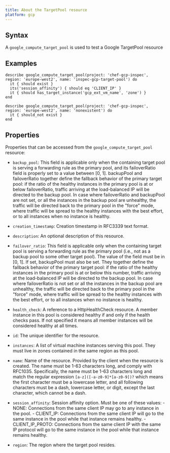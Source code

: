```yaml
---
title: About the TargetPool resource
platform: gcp
---
```



## Syntax
A `google_compute_target_pool` is used to test a Google TargetPool resource

## Examples
```
describe google_compute_target_pool(project: 'chef-gcp-inspec', region: 'europe-west2', name: 'inspec-gcp-target-pool') do
  it { should exist }
  its('session_affinity') { should eq 'CLIENT_IP' }
  it { should has_target_instance('gcp_ext_vm_name', 'zone') }
end

describe google_compute_target_pool(project: 'chef-gcp-inspec', region: 'europe-west2', name: 'nonexistent') do
  it { should_not exist }
end
```

## Properties
Properties that can be accessed from the `google_compute_target_pool` resource:

  * `backup_pool`: This field is applicable only when the containing target pool is serving a forwarding rule as the primary pool, and its failoverRatio field is properly set to a value between [0, 1].  backupPool and failoverRatio together define the fallback behavior of the primary target pool: if the ratio of the healthy instances in the primary pool is at or below failoverRatio, traffic arriving at the load-balanced IP will be directed to the backup pool.  In case where failoverRatio and backupPool are not set, or all the instances in the backup pool are unhealthy, the traffic will be directed back to the primary pool in the "force" mode, where traffic will be spread to the healthy instances with the best effort, or to all instances when no instance is healthy.

  * `creation_timestamp`: Creation timestamp in RFC3339 text format.

  * `description`: An optional description of this resource.

  * `failover_ratio`: This field is applicable only when the containing target pool is serving a forwarding rule as the primary pool (i.e., not as a backup pool to some other target pool). The value of the field must be in [0, 1].  If set, backupPool must also be set. They together define the fallback behavior of the primary target pool: if the ratio of the healthy instances in the primary pool is at or below this number, traffic arriving at the load-balanced IP will be directed to the backup pool.  In case where failoverRatio is not set or all the instances in the backup pool are unhealthy, the traffic will be directed back to the primary pool in the "force" mode, where traffic will be spread to the healthy instances with the best effort, or to all instances when no instance is healthy.

  * `health_check`: A reference to a HttpHealthCheck resource.  A member instance in this pool is considered healthy if and only if the health checks pass. If not specified it means all member instances will be considered healthy at all times.

  * `id`: The unique identifier for the resource.

  * `instances`: A list of virtual machine instances serving this pool.  They must live in zones contained in the same region as this pool.

  * `name`: Name of the resource. Provided by the client when the resource is created. The name must be 1-63 characters long, and comply with RFC1035. Specifically, the name must be 1-63 characters long and match the regular expression `[a-z]([-a-z0-9]*[a-z0-9])?` which means the first character must be a lowercase letter, and all following characters must be a dash, lowercase letter, or digit, except the last character, which cannot be a dash.

  * `session_affinity`: Session affinity option. Must be one of these values:  - NONE: Connections from the same client IP may go to any instance in   the pool. - CLIENT_IP: Connections from the same client IP will go to the same   instance in the pool while that instance remains healthy. - CLIENT_IP_PROTO: Connections from the same client IP with the same   IP protocol will go to the same instance in the pool while that   instance remains healthy.

  * `region`: The region where the target pool resides.
